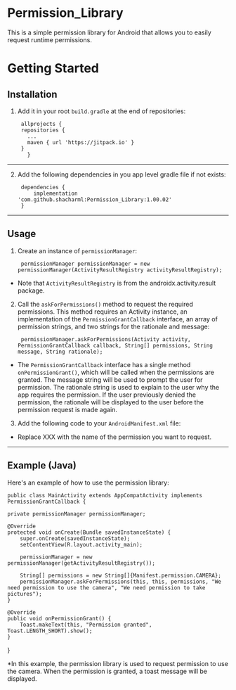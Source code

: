 # Permission_Library

This is a simple permission library for Android that allows you to easily request runtime permissions.

# Getting Started

## Installation

1) Add it in your root `build.gradle` at the end of repositories:

	    allprojects {
		repositories {
		  ...
		  maven { url 'https://jitpack.io' }
		}
	      }
      
------------------------------------------------------------------------------------------------------------

2) Add the following dependencies in you app level gradle file if not exists:

	    dependencies {
			implementation 'com.github.shacharml:Permission_Library:1.00.02'
		}

------------------------------------------------------------------------------------------------------------

## Usage

1) Create an instance of `permissionManager`:

		permissionManager permissionManager = new permissionManager(ActivityResultRegistry activityResultRegistry);

* Note that `ActivityResultRegistry` is from the androidx.activity.result package.


2) Call the `askForPermissions()` method to request the required permissions. 
This method requires an Activity instance, an implementation of the `PermissionGrantCallback` interface, an array of permission strings, and two strings for the rationale and message:

		permissionManager.askForPermissions(Activity activity, PermissionGrantCallback callback, String[] permissions, String message, String rationale);

* The `PermissionGrantCallback` interface has a single method `onPermissionGrant()`, which will be called when the permissions are granted. 
  The message string will be used to prompt the user for permission.
  The rationale string is used to explain to the user why the app requires the permission. 
  If the user previously denied the permission, the rationale will be displayed to the user before the permission request is made again.


3) Add the following code to your `AndroidManifest.xml` file:

	<uses-permission android:name="android.permission.XXX" />

* Replace XXX with the name of the permission you want to request.

------------------------------------------------------------------------------------------------------------

## Example (Java)

Here's an example of how to use the permission library:

	public class MainActivity extends AppCompatActivity implements PermissionGrantCallback {

    private permissionManager permissionManager;

    @Override
    protected void onCreate(Bundle savedInstanceState) {
        super.onCreate(savedInstanceState);
        setContentView(R.layout.activity_main);

        permissionManager = new permissionManager(getActivityResultRegistry());

        String[] permissions = new String[]{Manifest.permission.CAMERA};
        permissionManager.askForPermissions(this, this, permissions, "We need permission to use the camera", "We need permission to take pictures");
    }

    @Override
    public void onPermissionGrant() {
        Toast.makeText(this, "Permission granted", Toast.LENGTH_SHORT).show();
    }
}

*In this example, the permission library is used to request permission to use the camera. When the permission is granted, a toast message will be displayed.

	
